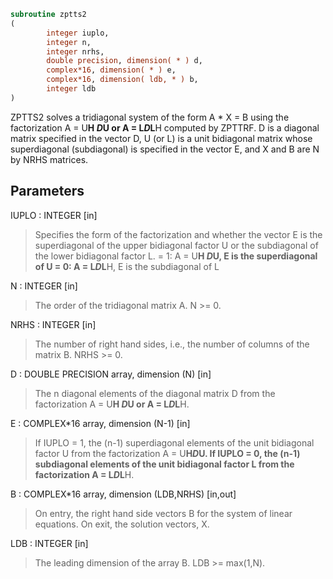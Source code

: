 ```fortran
subroutine zptts2
(
        integer iuplo,
        integer n,
        integer nrhs,
        double precision, dimension( * ) d,
        complex*16, dimension( * ) e,
        complex*16, dimension( ldb, * ) b,
        integer ldb
)
```

ZPTTS2 solves a tridiagonal system of the form
A * X = B
using the factorization A = U**H *D*U or A = L*D*L**H computed by ZPTTRF.
D is a diagonal matrix specified in the vector D, U (or L) is a unit
bidiagonal matrix whose superdiagonal (subdiagonal) is specified in
the vector E, and X and B are N by NRHS matrices.

## Parameters
IUPLO : INTEGER [in]
> Specifies the form of the factorization and whether the
> vector E is the superdiagonal of the upper bidiagonal factor
> U or the subdiagonal of the lower bidiagonal factor L.
> = 1:  A = U**H *D*U, E is the superdiagonal of U
> = 0:  A = L*D*L**H, E is the subdiagonal of L

N : INTEGER [in]
> The order of the tridiagonal matrix A.  N >= 0.

NRHS : INTEGER [in]
> The number of right hand sides, i.e., the number of columns
> of the matrix B.  NRHS >= 0.

D : DOUBLE PRECISION array, dimension (N) [in]
> The n diagonal elements of the diagonal matrix D from the
> factorization A = U**H *D*U or A = L*D*L**H.

E : COMPLEX*16 array, dimension (N-1) [in]
> If IUPLO = 1, the (n-1) superdiagonal elements of the unit
> bidiagonal factor U from the factorization A = U**H*D*U.
> If IUPLO = 0, the (n-1) subdiagonal elements of the unit
> bidiagonal factor L from the factorization A = L*D*L**H.

B : COMPLEX*16 array, dimension (LDB,NRHS) [in,out]
> On entry, the right hand side vectors B for the system of
> linear equations.
> On exit, the solution vectors, X.

LDB : INTEGER [in]
> The leading dimension of the array B.  LDB >= max(1,N).
